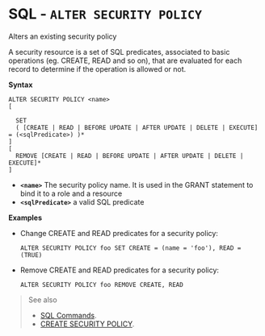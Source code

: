 
# SQL - `ALTER SECURITY POLICY`

Alters an existing security policy

A security resource is a set of SQL predicates, associated to basic operations (eg. CREATE, READ and so on), that are evaluated for each record to determine if the operation is allowed or not.

**Syntax**

```
ALTER SECURITY POLICY <name> 
[

  SET
  ( [CREATE | READ | BEFORE UPDATE | AFTER UPDATE | DELETE | EXECUTE] = (<sqlPredicate>) )*
]
[ 
  REMOVE [CREATE | READ | BEFORE UPDATE | AFTER UPDATE | DELETE | EXECUTE]*
]
```
- **`<name>`** The security policy name. It is used in the GRANT statement to bind it to a role and a resource
- **`<sqlPredicate>`** a valid SQL predicate

**Examples**


- Change CREATE and READ predicates for a security policy:

  <pre>
  <code class='lang-sql userinput'>ALTER SECURITY POLICY foo SET CREATE = (name = 'foo'), READ = (TRUE)</code>
  </pre>

- Remove CREATE and READ predicates for a security policy:

  <pre>
  <code class='lang-sql userinput'>ALTER SECURITY POLICY foo REMOVE CREATE, READ</code>
  </pre>



>See also
>- [SQL Commands](SQL-Commands.md).
>- [CREATE SECURITY POLICY](SQL-Create-Security-Policy.md).


